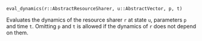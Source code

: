 ```
eval_dynamics(r::AbstractResourceSharer, u::AbstractVector, p, t)
```

Evaluates the dynamics of the resource sharer `r` at state `u`, parameters `p` and time `t`. Omitting `p` and `t` is allowed if the dynamics of `r` does not depend on them.
